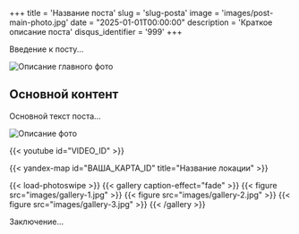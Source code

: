 +++
title = 'Название поста'
slug = 'slug-posta'
image = 'images/post-main-photo.jpg'
date = "2025-01-01T00:00:00"
description = 'Краткое описание поста'
disqus_identifier = '999'
+++

<!-- УНИВЕРСАЛЬНЫЙ ШАБЛОН ПОСТА -->
<!-- Выберите нужные элементы и удалите ненужные -->

Введение к посту...

<!-- ОСНОВНОЕ ИЗОБРАЖЕНИЕ -->
![Описание главного фото](/images/post-main-photo.jpg)

## Основной контент

Основной текст поста...

<!-- ДОПОЛНИТЕЛЬНЫЕ ФОТОГРАФИИ -->
![Описание фото](/images/additional-photo.jpg)

<!-- ВИДЕО (YouTube) -->
{{< youtube id="VIDEO_ID" >}}

<!-- КАРТА ЯНДЕКС -->
{{< yandex-map id="ВАША_КАРТА_ID" title="Название локации" >}}

<!-- ГАЛЕРЕЯ ФОТОГРАФИЙ -->
{{< load-photoswipe >}}
{{< gallery caption-effect="fade" >}}
{{< figure src="images/gallery-1.jpg" >}}
{{< figure src="images/gallery-2.jpg" >}}
{{< figure src="images/gallery-3.jpg" >}}
{{< /gallery >}}

Заключение...

<!-- 
ИНСТРУКЦИЯ:
Используйте нужные элементы и удалите ненужные для вашего поста:
- Фотографии: обычные ![...] или галерея {{< gallery >}}
- Видео: {{< youtube id="..." >}}
- Карты: {{< yandex-map id="..." >}}

Примечание: кнопка "Вернуться наверх" добавляется автоматически 
-->